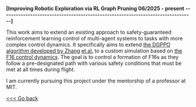 **[Improving Robotic Exploration via RL Graph Pruning             06/2025 - present
--------------------------------------------------------------------------------]**

This work aims to extend an existing approach to safety-guaranteed reinforcement
learning control of multi-agent systems to tasks with more complex control
dynamics. It specifically aims to extend [the DGPPO algorithm developed by Zhang](https://mit-realm.github.io/dgppo/)
[et al.](https://mit-realm.github.io/dgppo/) to a custom simulation based on [the F16 control dynamics](https://github.com/MIT-REALM/jax-f16). The goal is to
control a formation of F16s as they follow a pre-designated path with various
safety conditions that must be met at all times during flight.

I am currently pursuing this project under the mentorship of a professor at MIT.

[<<< Go back](/projects)
